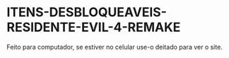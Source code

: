 # ITENS-DESBLOQUEAVEIS-RESIDENTE-EVIL-4-REMAKE

Feito para computador, se estiver no 
celular use-o deitado para ver o
site.

